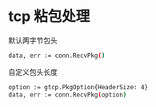 # tcp 粘包处理

默认两字节包头

```sh
data, err := conn.RecvPkg()
```

自定义包头长度

```sh
option := gtcp.PkgOption{HeaderSize: 4}
data, err := conn.RecvPkg(option)
```
